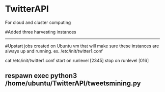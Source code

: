 # TwitterAPI
For cloud and cluster computing


#Added three harvesting instances

--------------------------------------------------------------------------------
#Upstart jobs created on Ubuntu vm that will make sure these instances are always up and running.
ex. /etc/init/twitter1.conf

cat /etc/init/twitter1.conf
start on runlevel [2345]
stop on runlevel [016]

respawn
exec python3 /home/ubuntu/TwitterAPI/tweetsmining.py
--------------------------------------------------------------------------------

